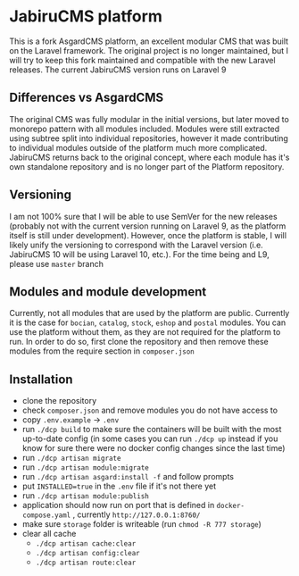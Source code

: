 # JabiruCMS platform

This is a fork AsgardCMS platform, an excellent modular CMS that was built on the Laravel framework. The original project is no longer maintained, but I will try to keep this fork maintained and compatible with the new Laravel releases. The current JabiruCMS version runs on Laravel 9

## Differences vs AsgardCMS

The original CMS was fully modular in the initial versions, but later moved to monorepo pattern with all modules included. Modules were still extracted using subtree split into individual repositories, however it made contributing to individual modules outside of the platform much more complicated. JabiruCMS returns back to the original concept, where each module has it's own standalone repository and is no longer part of the Platform repository.

## Versioning

I am not 100% sure that I will be able to use SemVer for the new releases (probably not with the current version running on Laravel 9, as the platform itself is still under development). However, once the platform is stable, I will likely unify the versioning to correspond with the Laravel version (i.e. JabiruCMS 10 will be using Laravel 10, etc.). For the time being and L9, please use `master` branch

## Modules and module development

Currently, not all modules that are used by the platform are public. Currently it is the case for `bocian`, `catalog`, `stock`, `eshop` and `postal` modules. You can use the platform without them, as they are not required for the platform to run. In order to do so, first clone the repository and then remove these modules from the require section in `composer.json`

## Installation

* clone the repository
* check `composer.json` and remove modules you do not have access to
* copy `.env.example` -> `.env`
* run `./dcp build` to make sure the containers will be built with the most up-to-date config (in some cases you can run `./dcp up` instead if you know for sure there were no docker config changes since the last time)
* run `./dcp artisan migrate`
* run `./dcp artisan module:migrate`
* run `./dcp artisan asgard:install -f` and follow prompts
* put `INSTALLED=true` in the `.env` file if it's not there yet
* run `./dcp artisan module:publish`
* application should now run on port that is defined in `docker-compose.yaml` , currently `http://127.0.0.1:8760/`  
* make sure `storage` folder is writeable (run `chmod -R 777 storage`)
* clear all cache
  * `./dcp artisan cache:clear`
  * `./dcp artisan config:clear`
  * `./dcp artisan route:clear`

